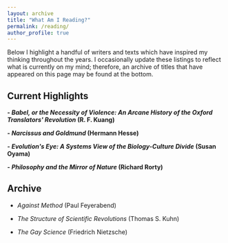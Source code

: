 ```yaml
---
layout: archive
title: "What Am I Reading?"
permalink: /reading/
author_profile: true
---
```


Below I highlight a handful of writers and texts which have inspired my thinking throughout the years. I occasionally update these listings to reflect what is currently on my mind; therefore, an archive of titles that have appeared on this page may be found at the bottom.

## Current Highlights

**- *Babel, or the Necessity of Violence: An Arcane History of the Oxford Translators' Revolution* (R. F. Kuang)**

**- *Narcissus and Goldmund* (Hermann Hesse)**

**- *Evolution's Eye: A Systems View of the Biology-Culture Divide* (Susan Oyama)**

**- *Philosophy and the Mirror of Nature* (Richard Rorty)**

## Archive

- *Against Method* (Paul Feyerabend)

- *The Structure of Scientific Revolutions* (Thomas S. Kuhn)

- *The Gay Science* (Friedrich Nietzsche)
